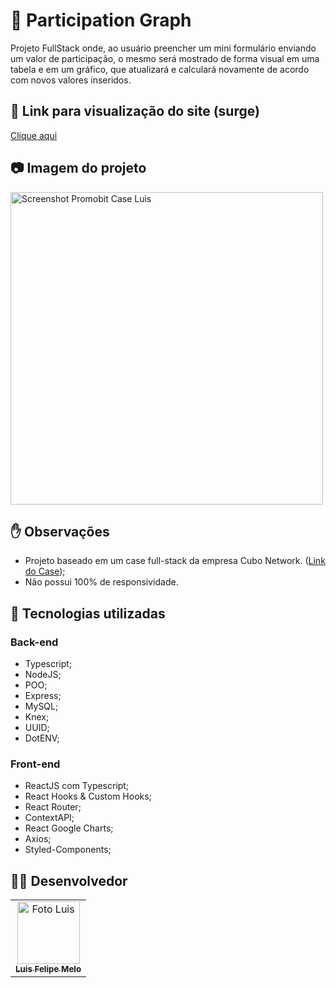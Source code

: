 # 🥇  Participation Graph

Projeto FullStack onde, ao usuário preencher um mini formulário enviando um valor de participação, o mesmo será mostrado de forma visual em uma tabela e em um gráfico, que atualizará e calculará novamente de acordo com novos valores inseridos.

## :link: Link para visualização do site (surge)

<a href="https://luis-promobit-case.surge.sh">Clique aqui</a>

## :camera: Imagem do projeto

<div>
  <img src="https://i.imgur.com/3cmwkis.png" width="500px" alt="Screenshot Promobit Case Luis" />
</div>

## ✋ Observações

- Projeto baseado em um case full-stack da empresa Cubo Network. ([Link do Case](https://github.com/cubonetwork/fullstack-challenge));
- Não possui 100% de responsividade.

## :wrench: Tecnologias utilizadas

### Back-end
- Typescript;
- NodeJS;
- POO;
- Express;
- MySQL;
- Knex;
- UUID;
- DotENV;

### Front-end
- ReactJS com Typescript;
- React Hooks & Custom Hooks;
- React Router;
- ContextAPI;
- React Google Charts;
- Axios;
- Styled-Components;

## 👨‍💻 Desenvolvedor
<table>
<td align="center">
   <a href="https://www.linkedin.com/in/luisfmelot/">
       <img src="https://avatars.githubusercontent.com/u/79599836?v=4" width="100px;" alt="Foto Luis"/> 
       <br>
       <sub>
           <b>Luis Felipe Melo</b>
        </sub>
     </a>
</td>
</table>
